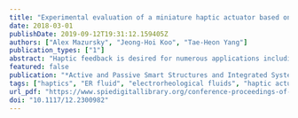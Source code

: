 ```yaml
---
title: "Experimental evaluation of a miniature haptic actuator based on electrorheological fluids"
date: 2018-03-01
publishDate: 2019-09-12T19:31:12.159405Z
authors: ["Alex Mazursky", "Jeong-Hoi Koo", "Tae-Heon Yang"]
publication_types: ["1"]
abstract: "Haptic feedback is desired for numerous applications including simulators, teleoperations, entertainment and more. While many devices today feature vibrotactile feedback, most do not provide kinesthetic feedback. To address the need for both vibrotactile and kinesthetic feedback, this study investigates the use of electrorheological (ER) fluids for their tunable viscosity under electrical stimulation. A prototype device containing ER fluid was designed and fabricated. The device operates based on pressure-driven flow of the fluid between charged plates due to user interaction with the touch contact surface. The prototype was tested using a dynamic mechanical analyzer to measure the actuator’s resistive force with respect to indentation depth for a range of applied voltages and frequencies. The results indicate that increasing the applied voltage causes an increase in the force produced by the actuator. Varying the supplied signal over a range of voltages and frequencies can convey a range of force and vibrational feedback. This range is sufficient to transmit distinct haptic sensations to human operators and demonstrates the design’s capability to transmit remote or virtual touch feedback conditions."
featured: false
publication: "*Active and Passive Smart Structures and Integrated Systems XII*"
tags: ["haptics", "ER fluid", "electrorheological fluids", "haptic actuator", "kinaesthetic", "tactile"]
url_pdf: "https://www.spiedigitallibrary.org/conference-proceedings-of-spie/10595/2300982/Experimental-evaluation-of-a-miniature-haptic-actuator-based-on-electrorheological/10.1117/12.2300982.full"
doi: "10.1117/12.2300982"
---
```


